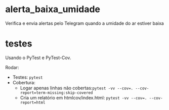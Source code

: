 # alerta_baixa_umidade
Verifica e envia alertas pelo Telegram quando a umidade do ar estiver baixa


# testes
Usando o PyTest e PyTest-Cov.

Rodar: 
- Testes: `pytest`
- Cobertura:
  - Logar apenas linhas não cobertas:`pytest -vv --cov=. --cov-report=term-missing:skip-covered`
  - Cria um relatório em htmlcov/index.html: `pytest -vv --cov=. --cov-report=html`